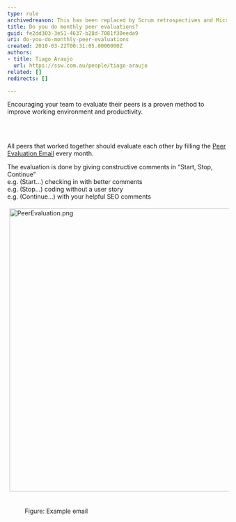 ```yaml
---
type: rule
archivedreason: This has been replaced by Scrum retrospectives and Microsoft Forms surveys
title: Do you do monthly peer evaluations?
guid: fe2dd303-3e51-4637-b28d-7081f30eeda9
uri: do-you-do-monthly-peer-evaluations
created: 2010-03-22T00:31:05.0000000Z
authors:
- title: Tiago Araujo
  url: https://ssw.com.au/people/tiago-araujo
related: []
redirects: []

---
```



Encouraging your team to evaluate their peers is a proven method to improve working environment and productivity.​ 

<br><excerpt class='endintro'></excerpt><br>

  <p>All peers&#160;that worked together should evaluate each other by filling the <a name="Peer Evaluation Email Template" id="Peer Evaluation Email Template" href="/Management/RulestoBetterSpecificationReviews/Documents/PeerEvaluationEmailTemplate.msg" target="_blank">Peer Evaluation Email</a> every month.</p>
<p>The evaluation is done by giving constructive comments in “Start, Stop, Continue”<br>
e.g. (Start...) checking in with better comments&#160;&#160;<br>
e.g. (Stop...) coding without a user story​&#160;&#160; <br>
e.g. (Continue...) with your helpful SEO comments</p><p class="ssw15-rteElement-GreyBox"><img src="/Management/Rules-to-Better-Software-Consultants-Working-in-a-Team/PublishingImages/PeerEvaluation.png" alt="PeerEvaluation.png" style="margin&#58;5px;width&#58;650px;" />​<br></p><dd class="ssw15-rteElement-FigureGood">Figure&#58; Example email​​</dd>





